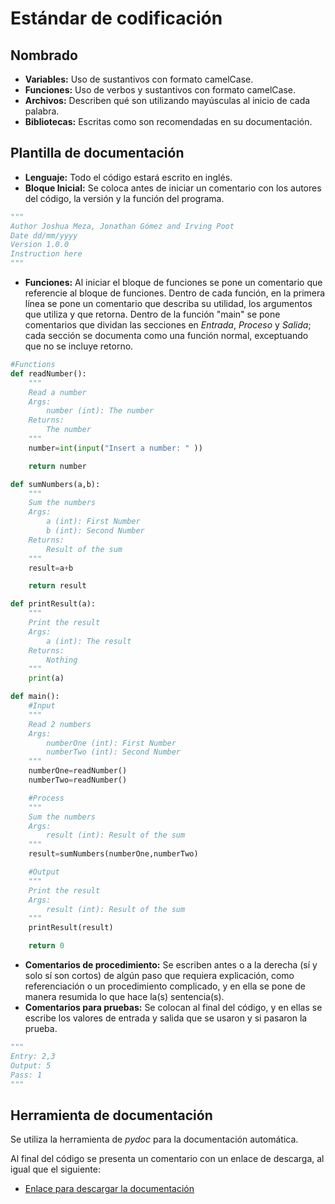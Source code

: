 # Estándar de codificación

## Nombrado

- **Variables:** Uso de sustantivos con formato camelCase.
- **Funciones:** Uso de verbos y sustantivos con formato camelCase.
- **Archivos:** Describen qué son utilizando mayúsculas al inicio de cada palabra.
- **Bibliotecas:** Escritas como son recomendadas en su documentación.

## Plantilla de documentación

- **Lenguaje:** Todo el código estará escrito en inglés.
- **Bloque Inicial:** Se coloca antes de iniciar un comentario con los autores del código, la versión y la función del programa.
```python
"""
Author Joshua Meza, Jonathan Gómez and Irving Poot
Date dd/mm/yyyy
Version 1.0.0
Instruction here
"""
```
- **Funciones:** Al iniciar el bloque de funciones se pone un comentario que referencie al bloque de funciones. Dentro de cada función, en la primera línea se pone un comentario que describa su utilidad, los argumentos que utiliza y que retorna. Dentro de la función "main" se pone comentarios que dividan las secciones en *Entrada*, *Proceso* y *Salida*; cada sección se documenta como una función normal, exceptuando que no se incluye retorno.
```python
#Functions
def readNumber():
    """
    Read a number
    Args:
        number (int): The number
    Returns:
        The number
    """
    number=int(input("Insert a number: " ))

    return number

def sumNumbers(a,b):
    """
    Sum the numbers
    Args:
        a (int): First Number
        b (int): Second Number
    Returns:
        Result of the sum
    """
    result=a+b

    return result

def printResult(a):
    """
    Print the result
    Args:
        a (int): The result
    Returns:
        Nothing
    """
    print(a)

def main():
    #Input
    """
    Read 2 numbers
    Args:
        numberOne (int): First Number
        numberTwo (int): Second Number
    """
    numberOne=readNumber()
    numberTwo=readNumber()

    #Process
    """
    Sum the numbers
    Args: 
        result (int): Result of the sum
    """
    result=sumNumbers(numberOne,numberTwo)

    #Output
    """
    Print the result
    Args:
        result (int): Result of the sum
    """
    printResult(result)

    return 0
```
- **Comentarios de procedimiento:** Se escriben antes o a la derecha (sí y solo sí son cortos) de algún paso que requiera explicación, como referenciación o un procedimiento complicado, y en ella se pone de manera resumida lo que hace la(s) sentencia(s).
- **Comentarios para pruebas:** Se colocan al final del código, y en ellas se escribe los valores de entrada y salida que se usaron y si pasaron la prueba.
```python
"""
Entry: 2,3
Output: 5
Pass: 1
"""
```

## Herramienta de documentación

Se utiliza la herramienta de *pydoc* para la documentación automática. 

Al final del código se presenta un comentario con un enlace de descarga, al igual que el siguiente:

- [Enlace para descargar la documentación](https://github.com/JoshuaMeza/CodePain_PE/blob/master/Recursos/Documentaci%C3%B3nHTML.zip?raw=true)